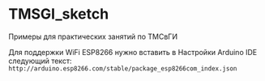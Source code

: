 # TMSGI_sketch
Примеры для практических занятий по ТМСвГИ

Для поддержки WiFi ESP8266 нужно вставить в Настройки Arduino IDE следующий текст:
```http://arduino.esp8266.com/stable/package_esp8266com_index.json```
